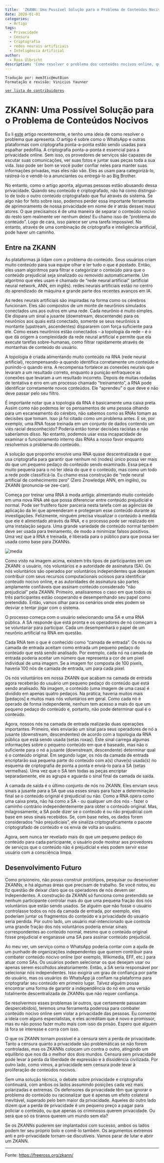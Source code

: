 ```yaml
---
title:  'ZKANN: Uma Possível Solução para o Problema de Conteúdos Nocivos'
date: 2020-01-01 
categories:
  - Artigo
tags:
  - Privacidade
  - Censura
  - Criptografia
  - redes neurais artificiais
  - Inteligência Artificial
author:
  - Ross Ulbricht
description: 'Como resolver o problema dos conteúdos nocivos online, que são efeitos colaterais da Privacidade? Ross Ulbricht, fundador da lendária Silk Road, propõe ZKANNs como ponto de equilíbrio entre a privacidade e a censura, como um meio que permite "a censura sem a perda de privacidade", como ele mesmo diz, permitindo a verificação de conteúdos online sem a possibilidade de se saber o que está contido nas publicações, tudo isso através de redes neurais artificiais descentralizadas.'
---
```


```
Tradução por: mem3tic@mut8ion
Formatação e revisão: Vinicius Yaunner
```
[```ver lista de contribuidores```](/about/#contribuidores)

# ZKANN: Uma Possível Solução para o Problema de Conteúdos Nocivos

Eu li [este](https://techcrunch.com/2018/12/20/whatsapp-pornography/) artigo recentemente, e tenho uma ideia de como resolver o problema que apresenta. O artigo é sobre como o WhatsApp e outras plataformas com criptografia ponta-a-ponta estão sendo usadas para espalhar pedofilia. A criptografia ponta-a-ponta é essencial para a privacidade online. Sem isso, os provedores de serviços são capazes de escutar suas comunicações, ver suas fotos e juntar suas peças toda a sua vida. Isso pode ser bom se você puder confiar neles para manter suas informações privadas, mas eles não vão. Eles as usam para categorizá-lo, rastreá-lo e vendê-lo a anunciantes ou entregá-lo ao Big Brother.

No entanto, como o artigo aponta, algumas pessoas estão abusando dessa privacidade. Quando seu conteúdo é criptografado, não há como distingui-lo de todo o outro conteúdo criptografado que flui através do sistema. Se algo não for feito sobre isso, podemos perder essa importante ferramenta de aprimoramento de nossa privacidade em nome de ir atrás desses maus atores. O que precisamos é de uma maneira de separar o conteúdo nocivo do resto sem realmente ver nenhum deles! Eu chamo isso de “problema do conteúdo”. Logo de cara, isso parece ser uma tarefa impossível. No entanto, através de uma combinação de criptografia e inteligência artificial, pode haver um caminho.

## Entre na ZKANN

As plataformas já lidam com o problema do conteúdo. Seus usuários criam muito conteúdo para sua equipe olhar e ler tudo o que é postado. Então, eles usam algoritmos para filtrar e categorizar o conteúdo para que o conteúdo prejudicial seja sinalizado ou removido automaticamente. Um algoritmo que eles usam é chamado de “rede neural artificial” (artificial neural network, ANN, em inglês). redes neurais artificiais estão no centro do aprendizado de máquina e grande parte dos recentes avanços em IA.

As redes neurais artificiais são inspiradas na forma como os cérebros funcionam. Eles são compostos de um monte de neurônios simulados conectados uns aos outros em uma rede. Cada neurônio é muito simples. Ele dispara um sinal a jusante (downstream, descentende) para os neurônios aos quais está conectado, somente se seus neurônios a montante (upstream, ascendentes) dispararem com força suficiente para ele. Como esses neurônios estão conectados – a topologia da rede – é o que dá origem à complexidade da rede neural artificial e permite que ela execute tarefas sobre-humanas, como filtrar rapidamente através de montanhas de conteúdo do usuário.

A topologia é criada alimentando muito conteúdo na RNA (rede neural artificial), recompensando-a quando identifica corretamente um conteúdo e punindo-o quando erra. A recompensa fortalece as conexões neurais que levaram a um resultado correto, enquanto a punição enfraquece as conexões que levaram a um resultado incorreto. Depois de muitas rodadas de tentativa e erro em um processo chamado “treinamento”, a RNA pode identificar corretamente novos conteúdos. Ele “aprendeu” o que deve e não deve passar pelo seu filtro.

É importante notar que a topologia da RNA é basicamente uma caixa preta. Assim como não podemos ler os pensamentos de uma pessoa olhando para um escaneamento do cérebro, não sabemos como as RNAs tomam as decisões que tomam. Isso já foi citado como um problema antes. E se, por exemplo, uma RNA fosse treinada em um conjunto de dados contendo um viés racial desconhecido? Poderia então tomar decisões racistas e não saberíamos disso. No entanto, podemos usar essa incapacidade de examinar o funcionamento interno das RNAs a nosso favor enquanto resolvemos o problema do conteúdo.

A solução que proponho envolve uma RNA quase descentralizada e que usa criptografia para garantir que nenhum nó (nodes) único possa ver mais do que um pequeno pedaço do conteúdo sendo examinado. Essa peça é muito pequena para o nó ter ideia do que é o conteúdo, mas como um todo a rede pode classificá-la. Eu chamo essa construção de “rede neural artificial de conhecimento zero” (Zero Znowledge ANN, em inglês), ou ZKANN (pronuncia-se zee-can).

Começa por treinar uma RNA à moda antiga: alimentando muito conteúdo em uma nova RNA até que possa diferenciar entre conteúdo prejudicial e normal. Pode ser frutífero fazer parceria nesta tarefa com as agências de aplicação da lei que apreenderam e protegeram esse conteúdo durante as investigações. Felizmente, ninguém precisa visualizar o conteúdo à medida que ele é alimentado através da RNA, e o processo pode ser realizado em uma instalação segura. Uma grande variedade de conteúdo normal também deve ser usada para treinamento, de modo a minimizar falsos positivos. Uma vez que a RNA é treinada, é liberada para o público para que possa ser usada como base para ZKANNs.

![media](../stuff/zkann-diagram.webp)

Como visto na imagem acima, existem três tipos de participantes em um ZKANN: o usuário, nós  voluntários e a autoridade de assinatura (SA). Os nós voluntários são operados por voluntários independentes que desejam contribuir com seus recursos computacionais ociosos para identificar conteúdo nocivo online, e as autoridades de assinatura são partes amplamente confiáveis que assinam conteúdo considerado “não prejudicial” pela ZKANN. Primeiro, analisaremos o caso em que todos os três participantes estão cooperando e desempenhando seu papel como pretendido. Então, vamos olhar para os cenários onde eles podem se desviar e tentar jogar com o sistema.

O processo começa com o usuário selecionando uma SA e uma RNA pública. A SA responde que está pronta e os operadores de nó começam a se voluntariar para participar. Cada um desempenhará o papel de um neurônio artificial na RNA em questão.

Cada RNA tem o que é conhecido como “camada de entrada”. Os nós na camada de entrada aceitam como entrada um pequeno pedaço do conteúdo que está sendo analisado. Por exemplo, cada nó na camada de entrada poderia aceitar um número que representa a cor de um pixel individual de uma imagem. Se a imagem for composta de 100 pixels, haveria 100 nós de camada de entrada, um para cada pixel.

Os nós voluntários em nossa ZKANN que acabam na camada de entrada agora receberão do usuário um pequeno pedaço do conteúdo que está sendo analisado. Na imagem, o conteúdo (uma imagem de uma casa) é dividido em apenas quatro pedaços. Na prática, haveria muitos mais [pedaços] e muitos mais nós voluntários em geral. Como cada nó é operado de forma independente, nenhum tem acesso a mais do que um pequeno pedaço do conteúdo e, portanto, não pode determinar qual é o conteúdo.

Agora, nossos nós na camada de entrada realizarão duas operações importantes. Primeiro, eles enviarão um sinal para seus operadores de nó a jusante (downstream, descendentes) de acordo com a topologia da RNA pública que está sendo usada (setas roxas). Este sinal carrega algumas informações sobre o pequeno conteúdo em que é baseado, mas não o suficiente para o nó a jusante (downstream, descendente) determinar qual é o conteúdo original. Em segundo lugar, os nós da camada de entrada encriptarão sua pequena parte do conteúdo com a(s) chave(s) usada(s) no esquema de criptografia de ponta a ponta e enviá-lo para a SA (setas vermelhas). Uma vez que o SA tem todas as peças encriptar separadamente, ele as agrupa e aguarda o sinal final da camada de saída.

A camada de saída é o último conjunto de nós no ZKANN. Eles enviam seus sinais a jusante para a SA que usa esses sinais para fazer a determinação final se o conteúdo original é prejudicial ou não. Como a RNA opera como uma caixa preta, não há como a SA - ou qualquer um dos nós - fazer o caminho contrário independentemente para obter o conteúdo original. Mas, milagrosamente, a SA pode dizer se o conteúdo é ou não prejudicial com base em seus sinais recebidos. Se, com base neles, os dados forem considerados “não prejudiciais”, ele sinaliza criptograficamente o pacote criptografado de conteúdo e os envia de volta ao usuário.

Agora, sem nunca ter revelado mais do que um pequeno pedaço do conteúdo para cada participante, o usuário pode mostrar aos provedores de serviços que o conteúdo não é prejudicial e eles podem servir esse usuário com a consciência limpa.

## Desenvolvimento Futuro

Como prisioneiro, não posso construir protótipos, pesquisar ou desenvolver ZKANNs, e há algumas áreas que precisam de trabalho. Se você notou, eu fiz questão de deixar claro que os operadores de nós devem ser independentes. A construção da ZKANN só funciona como pretendido se nenhum participante controlar mais do que uma pequena fração dos nós voluntários que estão sendo usados. Se alguém que não fosse o usuário controlasse todos os nós da camada de entrada, por exemplo, eles poderiam juntar os fragmentos do conteúdo e a privacidade do usuário seria perdida. Por outro lado, um usuário mal-intencionado que controla uma grande fração dos nós voluntários poderia enviar sinais correspondentes ao conteúdo normal, mesmo que o conteúdo original fosse prejudicial e enganasse uma SA para assinar conteúdo prejudicial.

Ao meu ver, um serviço como o WhatsApp poderia contar com a ajuda de um punhado de organizações independentes que querem contribuir para combater conteúdo nocivo online (por exemplo, Wikimedia, EFF, etc.) para atuar como SAs. Os usuários podem selecionar os que desejam usar ou apenas serem escolhidos aleatoriamente. Então, a SA seria responsável por selecionar nós independentes. Isso exigiria um grau de confiança por parte do usuário, mas os usuários do WhatsApp já confiam na plataforma para criptografar seu conteúdo em primeiro lugar. Talvez alguém possa encontrar uma forma de garantir a independência do nó em uma versão totalmente descentralizada de ZKANNs que não requer confiança.

Se resolvermos esses problemas (e outros, que certamente passaram despercebidos), teremos uma ferramenta poderosa para combater conteúdo nocivo online sem violar a privacidade das pessoas. Eu comentei a ideia com alguns especialistas, e eles acreditam que é novo e promissor, mas eu não posso fazer muito mais com isso da prisão. Espero que alguém lá fora se interesse e corra com isso.

O que os ZKANN tornam possível é a censura sem a perda de privacidade. Tanto a censura quanto a privacidade são problemáticas se não forem controladas, mas os ZKANNs colocam um contra o outro, atingindo um equilíbrio que nos dá o melhor dos dois mundos. Censura sem privacidade pode levar à perda da liberdade de expressão e à dissidência civilizada. Por outro lado, como vimos, a privacidade sem censura pode levar à proliferação de conteúdos nocivos.

Sem uma solução técnica, o debate sobre privacidade e criptografia continuará, com ambos os lados assumindo posições cada vez mais polarizadas e extremas. Os defensores da privacidade têm que ignorar o problema do conteúdo ou racionalizar que é apenas um efeito colateral inevitável, superado pelo bem maior da privacidade. Aqueles do outro lado dizem que a perda de privacidade é um pequeno preço a pagar para policiar o conteúdo, ou que apenas os criminosos querem privacidade. Ou será que só os tiranos querem um mundo sem ela?

Se os ZKANNs puderem ser implantados com sucesso, ambos os lados podem ter seu próprio bolo e comê-lo também. Os argumentos extremos anti e pró-privacidade tornam-se discutíveis. Vamos parar de lutar e abrir um ZKANN.

---
Fonte: https://freeross.org/zkann/
